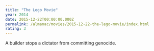 ```yaml
---
title: "The Lego Movie"
year: 2014
date: 2015-12-22T00:00:00.000Z
permalink: /almanac/movies/2015-12-22-the-lego-movie/index.html
rating: 3
---
```


A builder stops a dictator from committing genocide.
